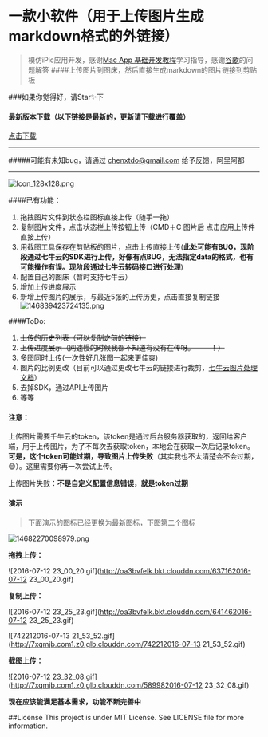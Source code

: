 # 一款小软件（用于上传图片生成markdown格式的外链接）
> 模仿iPic应用开发，感谢[Mac App 基础开发教程](http://www.macdev.io/)学习指导，感谢[谷歌](https://www.google.com/)的问题解答 
####上传图片到图床，然后直接生成markdown的图片链接到剪贴板




###如果你觉得好，请Star✨下

#### 最新版本下载（以下链接是最新的，更新请下载进行覆盖）

[点击下载](http://7xqmjb.com1.z0.glb.clouddn.com/U%E5%9B%BE%E5%BA%8A0.9.dmg)



___



#####可能有未知bug，请通过 chenxtdo@gmail.com 给予反馈，阿里阿都
___

![Icon_128x128.png](http://7xqmjb.com1.z0.glb.clouddn.com/54979Icon_128x128.png)

####已有功能：
1. 拖拽图片文件到状态栏图标直接上传（随手一拖）
2. 复制图片文件，点击状态栏上传按钮上传（CMD＋C 图片后 点击应用上传件直接上传）
3. 用截图工具保存在剪贴板的图片，点击上传直接上传(**此处可能有BUG，现阶段通过七牛云的SDK进行上传，好像有点BUG，无法指定data的格式，也有可能操作有误。现阶段通过七牛云转码接口进行处理**)
4. 配置自己的图床（暂时支持七牛云）
5. 增加上传进度展示
6. 新增上传图片的展示，与最近5张的上传历史，点击直接复制链接
![146839423724135.png](http://oa3bvfelk.bkt.clouddn.com/146839423724135.png?imageView2/0/format/png)


####ToDo:

1. ~~上传的历史列表（可以复制之前的链接）~~
2. ~~上传进度展示（网速慢的时候我都不知道有没有在传呀。－ －！）~~
3. 多图同时上传(一次性好几张图一起来更佳爽)
5. 图片的比例更改（目前可以通过更改七牛云的链接进行裁剪，[七牛云图片处理文档](http://developer.qiniu.com/code/v6/api/kodo-api/image/imageview2.html)） 
6. 去掉SDK，通过API上传图片
4. 等等


#### 注意：

上传图片需要千牛云的token，该token是通过后台服务器获取的，返回给客户端，用于上传图片，为了不每次去获取token，本地会在获取一次后记录token。**可是，这个token可能过期，导致图片上传失败**（其实我也不太清楚会不会过期，😄）。这里需要你再一次尝试上传。

上传图片失败：**不是自定义配置信息错误，就是token过期**



#### 演示



> 下面演示的图标已经更换为最新图标，下图第二个图标

![14682270098979.png](http://oa3bvfelk.bkt.clouddn.com/14682270098979.png?imageView2/0/format/png)



**拖拽上传：**

![2016-07-12 23_00_20.gif](http://oa3bvfelk.bkt.clouddn.com/637162016-07-12 23_00_20.gif)

**复制上传：**

![2016-07-12 23_25_23.gif](http://oa3bvfelk.bkt.clouddn.com/641462016-07-12 23_25_23.gif)


![742212016-07-13 21_53_52.gif](http://7xqmjb.com1.z0.glb.clouddn.com/742212016-07-13 21_53_52.gif)


**截图上传：**

![2016-07-12 23_32_08.gif](http://7xqmjb.com1.z0.glb.clouddn.com/589982016-07-12 23_32_08.gif)


**现在应该能满足基本需求，功能不断完善中**



##License
This project is under MIT License. See LICENSE file for more information.


